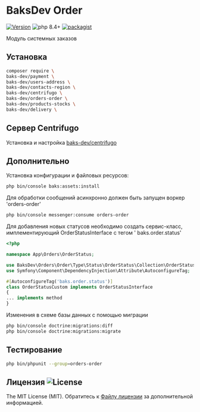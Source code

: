 # BaksDev Order

[![Version](https://img.shields.io/badge/version-7.2.46-blue)](https://github.com/baks-dev/orders-order/releases)
![php 8.4+](https://img.shields.io/badge/php-min%208.4-red.svg)
[![packagist](https://img.shields.io/badge/packagist-green)](https://packagist.org/packages/baks-dev/orders-order)

Модуль системных заказов

## Установка

``` bash
composer require \
baks-dev/payment \
baks-dev/users-address \
baks-dev/contacts-region \
baks-dev/centrifugo \
baks-dev/orders-order \
baks-dev/products-stocks \
baks-dev/delivery \
```

## Cервер Centrifugo

Установка и настройка [baks-dev/centrifugo](https://github.com/baks-dev/centrifugo)

## Дополнительно

Установка конфигурации и файловых ресурсов:

``` bash
php bin/console baks:assets:install
```

Для обработки сообщений асинхронно должен быть запущен воркер 'orders-order'

``` bash
php bin/console messenger:consume orders-order
```

Для добавления новых статусов необходимо создать сервис-класс, имплементирующий OrderStatusInterface c тегом '
baks.order.status'

``` php
<?php

namespace App\Orders\OrderStatus;

use BaksDev\Orders\Order\Type\Status\OrderStatus\Collection\OrderStatusInterface;
use Symfony\Component\DependencyInjection\Attribute\AutoconfigureTag;

#[AutoconfigureTag('baks.order.status')]
class OrderStatusCustom implements OrderStatusInterface
{
... implements method
}
```

Изменения в схеме базы данных с помощью миграции

``` bash
php bin/console doctrine:migrations:diff
php bin/console doctrine:migrations:migrate
```

## Тестирование

``` bash
php bin/phpunit --group=orders-order
```

## Лицензия ![License](https://img.shields.io/badge/MIT-green)

The MIT License (MIT). Обратитесь к [Файлу лицензии](LICENSE.md) за дополнительной информацией.

